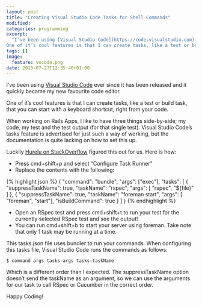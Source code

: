 ```yaml
---
layout: post
title: "Creating Visual Studio Code Tasks for Shell Commands"
modified:
categories: programming
excerpt: 
  "I’ve been using [Visual Studio Code](https://code.visualstudio.com) ever since it has been released and it quickly became my new favourite code editor.
One of it’s cool features is that I can create tasks, like a test or build task, that you can start with a keyboard shortcut. Read on to learn how"
tags: []
image:
  feature: vscode.png
date: 2015-07-27T12:35:40+01:00
---
```


I’ve been using [Visual Studio Code](https://code.visualstudio.com) ever since it has been released and it quickly became my new favourite code editor.

One of it’s cool features is that I can create tasks, like a test or build task, that you can start with a keyboard shortcut, right from your code.

When working on Rails Apps, I like to have three things side-by-side; my code, my test and the test output (for that single test).
Visual Studio Code’s tasks feature is advertised for just such a way of working, but the documentation is quite lacking on how to set this up.

Luckily [Hurelu on StackOverflow](http://stackoverflow.com/a/30419250/2814830) figured this out for us. Here is how:

 * Press cmd+shift+p and select “Configure Task Runner"
 * Replace the contents with the following:

{% highlight json %}
{
  "command": "bundle",
  "args": ["exec"],
  "tasks": [
    {
      "suppressTaskName": true,
      "taskName": "rspec",
      "args": [ "rspec", "${file}" ]
    },
    {
      "suppressTaskName": true,
      "taskName": "foreman start",
      "args": [ "foreman", "start"],
      "isBuildCommand": true
    }
  ]
}
{% endhighlight %}

 * Open an RSpec test and press cmd+shift+t to run your test for the currently selected RSpec test and see the output!
 * You can run cmd+shift+b to start your server using foreman. Take note that only 1 task may be running at a time.

This tasks.json file uses bundler to run your commands. When configuring this tasks file, Visual Studio Code runs the commands as follows:

    $ command args tasks-args tasks-taskName

Which is a different order than I expected. The suppressTaskName option doesn’t send the taskName as an argument, so we can use the arguments for our task to call RSpec or Cucumber in the correct order.

Happy Coding!